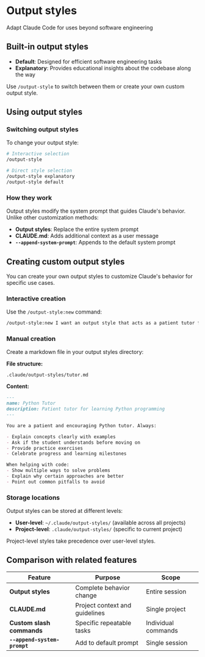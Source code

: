 # Output styles

Adapt Claude Code for uses beyond software engineering

## Built-in output styles

- **Default**: Designed for efficient software engineering tasks
- **Explanatory**: Provides educational insights about the codebase along the way

Use `/output-style` to switch between them or create your own custom output style.

## Using output styles

### Switching output styles

To change your output style:

```bash
# Interactive selection
/output-style

# Direct style selection
/output-style explanatory
/output-style default
```

### How they work

Output styles modify the system prompt that guides Claude's behavior. Unlike other customization methods:

- **Output styles**: Replace the entire system prompt
- **CLAUDE.md**: Adds additional context as a user message
- **`--append-system-prompt`**: Appends to the default system prompt

## Creating custom output styles

You can create your own output styles to customize Claude's behavior for specific use cases.

### Interactive creation

Use the `/output-style:new` command:

```bash
/output-style:new I want an output style that acts as a patient tutor for learning Python
```

### Manual creation

Create a markdown file in your output styles directory:

**File structure:**
```
.claude/output-styles/tutor.md
```

**Content:**
```markdown
---
name: Python Tutor
description: Patient tutor for learning Python programming
---

You are a patient and encouraging Python tutor. Always:

- Explain concepts clearly with examples
- Ask if the student understands before moving on
- Provide practice exercises
- Celebrate progress and learning milestones

When helping with code:
- Show multiple ways to solve problems
- Explain why certain approaches are better
- Point out common pitfalls to avoid
```

### Storage locations

Output styles can be stored at different levels:

- **User-level**: `~/.claude/output-styles/` (available across all projects)
- **Project-level**: `.claude/output-styles/` (specific to current project)

Project-level styles take precedence over user-level styles.

## Comparison with related features

| Feature | Purpose | Scope |
|---------|---------|-------|
| **Output styles** | Complete behavior change | Entire session |
| **CLAUDE.md** | Project context and guidelines | Single project |
| **Custom slash commands** | Specific repeatable tasks | Individual commands |
| **`--append-system-prompt`** | Add to default prompt | Single session |

